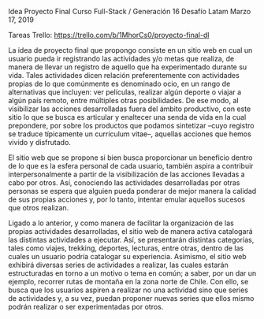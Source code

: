 Idea Proyecto FinalCurso Full-Stack / Generación 16Desafío LatamMarzo 17, 2019Tareas Trello: https://trello.com/b/1MhorCs0/proyecto-final-dlLa idea de proyecto final que propongo consiste en un sitio web en cual un usuario pueda ir registrando las actividades y/o metas que realiza, de manera de llevar un registro de aquello que ha experimentado durante su vida. Tales actividades dicen relación preferentemente con actividades propias de lo que comúnmente es denominado ocio, en un rango de alternativas que incluyen: ver películas, realizar algún deporte o viajar a algún país remoto, entre múltiples otras posibilidades. De ese modo, al visibilizar las acciones desarrolladas fuera del ámbito productivo, con este sitio lo que se busca es articular y enaltecer una senda de vida en la cual prepondere, por sobre los productos que podamos sintetizar –cuyo registro se traduce típicamente un currículum vitae–, aquellas acciones que hemos vivido y disfrutado.El sitio web que se propone si bien busca proporcionar un beneficio dentro de lo que es la esfera personal de cada usuario, también aspira a contribuir interpersonalmente a partir de la visibilización de las acciones llevadas a cabo por otros. Así, conociendo las actividades desarrolladas por otras personas se espera que alguien pueda ponderar de mejor manera la calidad de sus propias acciones y, por lo tanto, intentar emular aquellos sucesos que otros realizan.Ligado a lo anterior, y como manera de facilitar la organización de las propias actividades desarrolladas, el sitio web de manera activa catalogará las distintas actividades a ejecutar. Así, se presentarán distintas categorías, tales como viajes, trekking, deportes, lecturas, entre otras, dentro de las cuales un usuario podría catalogar su experiencia. Asimismo, el sitio web exhibirá diversas series de actividades a realizar, las cuales estarán estructuradas en torno a un motivo o tema en común; a saber, por un dar un ejemplo, recorrer rutas de montaña en la zona norte de Chile. Con ello, se busca que los usuarios aspiren a realizar no una actividad sino que series de actividades y, a su vez,  puedan proponer nuevas series que ellos mismo podrán realizar o ser experimentadas por otros.